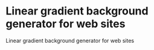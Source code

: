 # Linear gradient background generator for web sites
Linear gradient background generator for web sites
